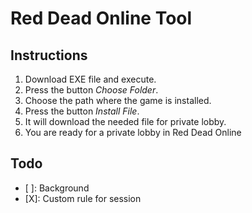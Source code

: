 # Red Dead Online Tool
## Instructions
1. Download EXE file and execute.
1. Press the button _Choose Folder_.
1. Choose the path where the game is installed.
1. Press the button _Install File_.
1. It will download the needed file for private lobby.
1. You are ready for a private lobby in Red Dead Online

## Todo
- [ ]: Background
- [X]: Custom rule for session
